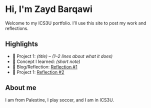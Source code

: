 # Hi, I'm Zayd Barqawi
Welcome to my ICS3U portfolio. I’ll use this site to post my work and reflections.

## Highlights
- 🔧 Project 1: *(title)* – *(1–2 lines about what it does)*
- 🧠 Concept I learned: *(short note)*
- 📝 Blog/Reflection: [Reflection #1](./posts/first_reflection.md)
- 🔧 Project 1: [Reflection #2](./posts/first_reflection.md)

## About me
I am from Palestine, I play soccer, and I am in ICS3U.
